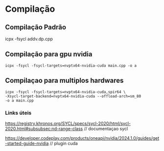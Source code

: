 
# Compilação 


## Compilação Padrão

icpx -fsycl addv.dp.cpp

## Compilação para gpu nvidia 

	icpx -fsycl -fsycl-targets=nvptx64-nvidia-cuda main.cpp -o a
	
## Compilaçao para multiplos hardwares 

	icpx -fsycl -fsycl-targets=nvptx64-nvidia-cuda,spir64 \
	-Xsycl-target-backend=nvptx64-nvidia-cuda --offload-arch=sm_80 
	-o a main.cpp

### Links úteis

https://registry.khronos.org/SYCL/specs/sycl-2020/html/sycl-2020.html#subsubsec:nd-range-class // documentaçao sycl

https://developer.codeplay.com/products/oneapi/nvidia/2024.1.0/guides/get-started-guide-nvidia // plugin cuda
